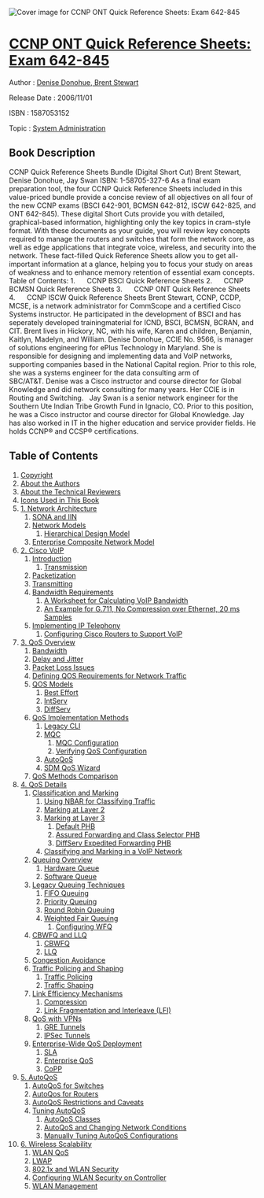 ![Cover image for CCNP ONT Quick Reference Sheets: Exam 642-845](https://imgdetail.ebookreading.net/cover/cover/system_admin/EB1587053152.jpg)

[CCNP ONT Quick Reference Sheets: Exam 642-845](https://ebookreading.net/view/book/CCNP+ONT+Quick+Reference+Sheets%3A+Exam+642-845-EB1587053152_1.html "CCNP ONT Quick Reference Sheets: Exam 642-845")
====================================================================================================================

Author : [Denise Donohue](https://ebookreading.net/search/author/Denise+Donohue),[ Brent Stewart](https://ebookreading.net/search/author/+Brent+Stewart)

Release Date : 2006/11/01

ISBN : 1587053152

Topic : [System Administration](https://ebookreading.net/search/category/system-administration)

Book Description
-----------------

CCNP Quick Reference Sheets Bundle (Digital Short Cut)
Brent Stewart, Denise Donohue, Jay Swan
ISBN: 1-58705-327-6
As a final exam preparation tool, the four CCNP Quick Reference Sheets included in this value-priced bundle provide a concise review of all objectives on all four of the new CCNP exams (BSCI 642-901, BCMSN 642-812, ISCW 642-825, and ONT 642-845). These digital Short Cuts provide you with detailed, graphical-based information, highlighting only the key topics in cram-style format.
With these documents as your guide, you will review key concepts required to manage the routers and switches that form the network core, as well as edge applications that integrate voice, wireless, and security into the network. These fact-filled Quick Reference Sheets allow you to get all-important information at a glance, helping you to focus your study on areas of weakness and to enhance memory retention of essential exam concepts.
Table of Contents:
1.      CCNP BSCI Quick Reference Sheets
2.      CCNP BCMSN Quick Reference Sheets
3.      CCNP ONT Quick Reference Sheets
4.      CCNP ISCW Quick Reference Sheets
Brent Stewart, CCNP, CCDP, MCSE, is a network administrator for CommScope and a certified Cisco Systems instructor. He participated in the development of BSCI and has seperately developed trainingmaterial for ICND, BSCI, BCMSN, BCRAN, and CIT. Brent lives in Hickory, NC, with his wife, Karen and children, Benjamin, Kaitlyn, Madelyn, and William.
Denise Donohue, CCIE No. 9566, is manager of solutions engineering for ePlus Technology in Maryland. She is responsible for designing and implementing data and VoIP networks, supporting companies based in the National Capital region. Prior to this role, she was a systems engineer for the data consulting arm of SBC/AT&amp;T. Denise was a Cisco instructor and course director for Global Knowledge and did network consulting for many years. Her CCIE is in Routing and Switching.  
Jay Swan is a senior network engineer for the Southern Ute Indian Tribe Growth Fund in Ignacio, CO. Prior to this position, he was a Cisco instructor and course director for Global Knowledge. Jay has also worked in IT in the higher education and service provider fields. He holds CCNP® and CCSP® certifications.
              
Table of Contents
-----------------

1. [Copyright](https://ebookreading.net/view/book/CCNP+ONT+Quick+Reference+Sheets%3A+Exam+642-845-EB1587053152_1.html)
1. [About the Authors](https://ebookreading.net/view/book/CCNP+ONT+Quick+Reference+Sheets%3A+Exam+642-845-EB1587053152_2.html)
1. [About the Technical Reviewers](https://ebookreading.net/view/book/CCNP+ONT+Quick+Reference+Sheets%3A+Exam+642-845-EB1587053152_3.html)
1. [Icons Used in This Book](https://ebookreading.net/view/book/CCNP+ONT+Quick+Reference+Sheets%3A+Exam+642-845-EB1587053152_4.html)
1. [1. Network Architecture](https://ebookreading.net/view/book/CCNP+ONT+Quick+Reference+Sheets%3A+Exam+642-845-EB1587053152_5.html)
    1. [SONA and IIN](https://ebookreading.net/view/book/CCNP+ONT+Quick+Reference+Sheets%3A+Exam+642-845-EB1587053152_5.html#ch01lev1sec1)
    1. [Network Models](https://ebookreading.net/view/book/CCNP+ONT+Quick+Reference+Sheets%3A+Exam+642-845-EB1587053152_5.html#ch01lev1sec2)
        1. [Hierarchical Design Model](https://ebookreading.net/view/book/CCNP+ONT+Quick+Reference+Sheets%3A+Exam+642-845-EB1587053152_5.html#ch01lev2sec1)
    1. [Enterprise Composite Network Model](https://ebookreading.net/view/book/CCNP+ONT+Quick+Reference+Sheets%3A+Exam+642-845-EB1587053152_5.html#ch01lev1sec3)
1. [2. Cisco VoIP](https://ebookreading.net/view/book/CCNP+ONT+Quick+Reference+Sheets%3A+Exam+642-845-EB1587053152_6.html)
    1. [Introduction](https://ebookreading.net/view/book/CCNP+ONT+Quick+Reference+Sheets%3A+Exam+642-845-EB1587053152_6.html#ch02lev1sec1)
        1. [Transmission](https://ebookreading.net/view/book/CCNP+ONT+Quick+Reference+Sheets%3A+Exam+642-845-EB1587053152_6.html#ch02lev2sec1)
    1. [Packetization](https://ebookreading.net/view/book/CCNP+ONT+Quick+Reference+Sheets%3A+Exam+642-845-EB1587053152_6.html#ch02lev1sec2)
    1. [Transmitting](https://ebookreading.net/view/book/CCNP+ONT+Quick+Reference+Sheets%3A+Exam+642-845-EB1587053152_6.html#ch02lev1sec3)
    1. [Bandwidth Requirements](https://ebookreading.net/view/book/CCNP+ONT+Quick+Reference+Sheets%3A+Exam+642-845-EB1587053152_6.html#ch02lev1sec4)
        1. [A Worksheet for Calculating VoIP Bandwidth](https://ebookreading.net/view/book/CCNP+ONT+Quick+Reference+Sheets%3A+Exam+642-845-EB1587053152_6.html#ch02lev2sec2)
        1. [An Example for G.711, No Compression over Ethernet, 20 ms Samples](https://ebookreading.net/view/book/CCNP+ONT+Quick+Reference+Sheets%3A+Exam+642-845-EB1587053152_6.html#ch02lev2sec3)
    1. [Implementing IP Telephony](https://ebookreading.net/view/book/CCNP+ONT+Quick+Reference+Sheets%3A+Exam+642-845-EB1587053152_6.html#ch02lev1sec5)
        1. [Configuring Cisco Routers to Support VoIP](https://ebookreading.net/view/book/CCNP+ONT+Quick+Reference+Sheets%3A+Exam+642-845-EB1587053152_6.html#ch02lev2sec4)
1. [3. QoS Overview](https://ebookreading.net/view/book/CCNP+ONT+Quick+Reference+Sheets%3A+Exam+642-845-EB1587053152_7.html)
    1. [Bandwidth](https://ebookreading.net/view/book/CCNP+ONT+Quick+Reference+Sheets%3A+Exam+642-845-EB1587053152_7.html#ch03lev1sec1)
    1. [Delay and Jitter](https://ebookreading.net/view/book/CCNP+ONT+Quick+Reference+Sheets%3A+Exam+642-845-EB1587053152_7.html#ch03lev1sec2)
    1. [Packet Loss Issues](https://ebookreading.net/view/book/CCNP+ONT+Quick+Reference+Sheets%3A+Exam+642-845-EB1587053152_7.html#ch03lev1sec3)
    1. [Defining QOS Requirements for Network Traffic](https://ebookreading.net/view/book/CCNP+ONT+Quick+Reference+Sheets%3A+Exam+642-845-EB1587053152_7.html#ch03lev1sec4)
    1. [QOS Models](https://ebookreading.net/view/book/CCNP+ONT+Quick+Reference+Sheets%3A+Exam+642-845-EB1587053152_7.html#ch03lev1sec5)
        1. [Best Effort](https://ebookreading.net/view/book/CCNP+ONT+Quick+Reference+Sheets%3A+Exam+642-845-EB1587053152_7.html#ch03lev2sec1)
        1. [IntServ](https://ebookreading.net/view/book/CCNP+ONT+Quick+Reference+Sheets%3A+Exam+642-845-EB1587053152_7.html#ch03lev2sec2)
        1. [DiffServ](https://ebookreading.net/view/book/CCNP+ONT+Quick+Reference+Sheets%3A+Exam+642-845-EB1587053152_7.html#ch03lev2sec3)
    1. [QoS Implementation Methods](https://ebookreading.net/view/book/CCNP+ONT+Quick+Reference+Sheets%3A+Exam+642-845-EB1587053152_7.html#ch03lev1sec6)
        1. [Legacy CLI](https://ebookreading.net/view/book/CCNP+ONT+Quick+Reference+Sheets%3A+Exam+642-845-EB1587053152_7.html#ch03lev2sec4)
        1. [MQC](https://ebookreading.net/view/book/CCNP+ONT+Quick+Reference+Sheets%3A+Exam+642-845-EB1587053152_7.html#ch03lev2sec5)
            1. [MQC Configuration](https://ebookreading.net/view/book/CCNP+ONT+Quick+Reference+Sheets%3A+Exam+642-845-EB1587053152_7.html#ch03lev3sec1)
            1. [Verifying QoS Configuration](https://ebookreading.net/view/book/CCNP+ONT+Quick+Reference+Sheets%3A+Exam+642-845-EB1587053152_7.html#ch03lev3sec2)
        1. [AutoQoS](https://ebookreading.net/view/book/CCNP+ONT+Quick+Reference+Sheets%3A+Exam+642-845-EB1587053152_7.html#ch03lev2sec6)
        1. [SDM QoS Wizard](https://ebookreading.net/view/book/CCNP+ONT+Quick+Reference+Sheets%3A+Exam+642-845-EB1587053152_7.html#ch03lev2sec7)
    1. [QoS Methods Comparison](https://ebookreading.net/view/book/CCNP+ONT+Quick+Reference+Sheets%3A+Exam+642-845-EB1587053152_7.html#ch03lev1sec7)
1. [4. QoS Details](https://ebookreading.net/view/book/CCNP+ONT+Quick+Reference+Sheets%3A+Exam+642-845-EB1587053152_8.html)
    1. [Classification and Marking](https://ebookreading.net/view/book/CCNP+ONT+Quick+Reference+Sheets%3A+Exam+642-845-EB1587053152_8.html#ch04lev1sec1)
        1. [Using NBAR for Classifying Traffic](https://ebookreading.net/view/book/CCNP+ONT+Quick+Reference+Sheets%3A+Exam+642-845-EB1587053152_8.html#ch04lev2sec1)
        1. [Marking at Layer 2](https://ebookreading.net/view/book/CCNP+ONT+Quick+Reference+Sheets%3A+Exam+642-845-EB1587053152_8.html#ch04lev2sec2)
        1. [Marking at Layer 3](https://ebookreading.net/view/book/CCNP+ONT+Quick+Reference+Sheets%3A+Exam+642-845-EB1587053152_8.html#ch04lev2sec3)
            1. [Default PHB](https://ebookreading.net/view/book/CCNP+ONT+Quick+Reference+Sheets%3A+Exam+642-845-EB1587053152_8.html#ch04lev3sec1)
            1. [Assured Forwarding and Class Selector PHB](https://ebookreading.net/view/book/CCNP+ONT+Quick+Reference+Sheets%3A+Exam+642-845-EB1587053152_8.html#ch04lev3sec2)
            1. [DiffServ Expedited Forwarding PHB](https://ebookreading.net/view/book/CCNP+ONT+Quick+Reference+Sheets%3A+Exam+642-845-EB1587053152_8.html#ch04lev3sec3)
        1. [Classifying and Marking in a VoIP Network](https://ebookreading.net/view/book/CCNP+ONT+Quick+Reference+Sheets%3A+Exam+642-845-EB1587053152_8.html#ch04lev2sec4)
    1. [Queuing Overview](https://ebookreading.net/view/book/CCNP+ONT+Quick+Reference+Sheets%3A+Exam+642-845-EB1587053152_8.html#ch04lev1sec2)
        1. [Hardware Queue](https://ebookreading.net/view/book/CCNP+ONT+Quick+Reference+Sheets%3A+Exam+642-845-EB1587053152_8.html#ch04lev2sec5)
        1. [Software Queue](https://ebookreading.net/view/book/CCNP+ONT+Quick+Reference+Sheets%3A+Exam+642-845-EB1587053152_8.html#ch04lev2sec6)
    1. [Legacy Queuing Techniques](https://ebookreading.net/view/book/CCNP+ONT+Quick+Reference+Sheets%3A+Exam+642-845-EB1587053152_8.html#ch04lev1sec3)
        1. [FIFO Queuing](https://ebookreading.net/view/book/CCNP+ONT+Quick+Reference+Sheets%3A+Exam+642-845-EB1587053152_8.html#ch04lev2sec7)
        1. [Priority Queuing](https://ebookreading.net/view/book/CCNP+ONT+Quick+Reference+Sheets%3A+Exam+642-845-EB1587053152_8.html#ch04lev2sec8)
        1. [Round Robin Queuing](https://ebookreading.net/view/book/CCNP+ONT+Quick+Reference+Sheets%3A+Exam+642-845-EB1587053152_8.html#ch04lev2sec9)
        1. [Weighted Fair Queuing](https://ebookreading.net/view/book/CCNP+ONT+Quick+Reference+Sheets%3A+Exam+642-845-EB1587053152_8.html#ch04lev2sec10)
            1. [Configuring WFQ](https://ebookreading.net/view/book/CCNP+ONT+Quick+Reference+Sheets%3A+Exam+642-845-EB1587053152_8.html#ch04lev3sec4)
    1. [CBWFQ and LLQ](https://ebookreading.net/view/book/CCNP+ONT+Quick+Reference+Sheets%3A+Exam+642-845-EB1587053152_8.html#ch04lev1sec4)
        1. [CBWFQ](https://ebookreading.net/view/book/CCNP+ONT+Quick+Reference+Sheets%3A+Exam+642-845-EB1587053152_8.html#ch04lev2sec11)
        1. [LLQ](https://ebookreading.net/view/book/CCNP+ONT+Quick+Reference+Sheets%3A+Exam+642-845-EB1587053152_8.html#ch04lev2sec12)
    1. [Congestion Avoidance](https://ebookreading.net/view/book/CCNP+ONT+Quick+Reference+Sheets%3A+Exam+642-845-EB1587053152_8.html#ch04lev1sec5)
    1. [Traffic Policing and Shaping](https://ebookreading.net/view/book/CCNP+ONT+Quick+Reference+Sheets%3A+Exam+642-845-EB1587053152_8.html#ch04lev1sec6)
        1. [Traffic Policing](https://ebookreading.net/view/book/CCNP+ONT+Quick+Reference+Sheets%3A+Exam+642-845-EB1587053152_8.html#ch04lev2sec13)
        1. [Traffic Shaping](https://ebookreading.net/view/book/CCNP+ONT+Quick+Reference+Sheets%3A+Exam+642-845-EB1587053152_8.html#ch04lev2sec14)
    1. [Link Efficiency Mechanisms](https://ebookreading.net/view/book/CCNP+ONT+Quick+Reference+Sheets%3A+Exam+642-845-EB1587053152_8.html#ch04lev1sec7)
        1. [Compression](https://ebookreading.net/view/book/CCNP+ONT+Quick+Reference+Sheets%3A+Exam+642-845-EB1587053152_8.html#ch04lev2sec15)
        1. [Link Fragmentation and Interleave (LFI)](https://ebookreading.net/view/book/CCNP+ONT+Quick+Reference+Sheets%3A+Exam+642-845-EB1587053152_8.html#ch04lev2sec16)
    1. [QoS with VPNs](https://ebookreading.net/view/book/CCNP+ONT+Quick+Reference+Sheets%3A+Exam+642-845-EB1587053152_8.html#ch04lev1sec8)
        1. [GRE Tunnels](https://ebookreading.net/view/book/CCNP+ONT+Quick+Reference+Sheets%3A+Exam+642-845-EB1587053152_8.html#ch04lev2sec17)
        1. [IPSec Tunnels](https://ebookreading.net/view/book/CCNP+ONT+Quick+Reference+Sheets%3A+Exam+642-845-EB1587053152_8.html#ch04lev2sec18)
    1. [Enterprise-Wide QoS Deployment](https://ebookreading.net/view/book/CCNP+ONT+Quick+Reference+Sheets%3A+Exam+642-845-EB1587053152_8.html#ch04lev1sec9)
        1. [SLA](https://ebookreading.net/view/book/CCNP+ONT+Quick+Reference+Sheets%3A+Exam+642-845-EB1587053152_8.html#ch04lev2sec19)
        1. [Enterprise QoS](https://ebookreading.net/view/book/CCNP+ONT+Quick+Reference+Sheets%3A+Exam+642-845-EB1587053152_8.html#ch04lev2sec20)
        1. [CoPP](https://ebookreading.net/view/book/CCNP+ONT+Quick+Reference+Sheets%3A+Exam+642-845-EB1587053152_8.html#ch04lev2sec21)
1. [5. AutoQoS](https://ebookreading.net/view/book/CCNP+ONT+Quick+Reference+Sheets%3A+Exam+642-845-EB1587053152_9.html)
    1. [AutoQoS for Switches](https://ebookreading.net/view/book/CCNP+ONT+Quick+Reference+Sheets%3A+Exam+642-845-EB1587053152_9.html#ch05lev1sec1)
    1. [AutoQos for Routers](https://ebookreading.net/view/book/CCNP+ONT+Quick+Reference+Sheets%3A+Exam+642-845-EB1587053152_9.html#ch05lev1sec2)
    1. [AutoQoS Restrictions and Caveats](https://ebookreading.net/view/book/CCNP+ONT+Quick+Reference+Sheets%3A+Exam+642-845-EB1587053152_9.html#ch05lev1sec3)
    1. [Tuning AutoQoS](https://ebookreading.net/view/book/CCNP+ONT+Quick+Reference+Sheets%3A+Exam+642-845-EB1587053152_9.html#ch05lev1sec4)
        1. [AutoQoS Classes](https://ebookreading.net/view/book/CCNP+ONT+Quick+Reference+Sheets%3A+Exam+642-845-EB1587053152_9.html#ch05lev2sec1)
        1. [AutoQoS and Changing Network Conditions](https://ebookreading.net/view/book/CCNP+ONT+Quick+Reference+Sheets%3A+Exam+642-845-EB1587053152_9.html#ch05lev2sec2)
        1. [Manually Tuning AutoQoS Configurations](https://ebookreading.net/view/book/CCNP+ONT+Quick+Reference+Sheets%3A+Exam+642-845-EB1587053152_9.html#ch05lev2sec3)
1. [6. Wireless Scalability](https://ebookreading.net/view/book/CCNP+ONT+Quick+Reference+Sheets%3A+Exam+642-845-EB1587053152_10.html)
    1. [WLAN QoS](https://ebookreading.net/view/book/CCNP+ONT+Quick+Reference+Sheets%3A+Exam+642-845-EB1587053152_10.html#ch06lev1sec1)
    1. [LWAP](https://ebookreading.net/view/book/CCNP+ONT+Quick+Reference+Sheets%3A+Exam+642-845-EB1587053152_10.html#ch06lev1sec2)
    1. [802.1x and WLAN Security](https://ebookreading.net/view/book/CCNP+ONT+Quick+Reference+Sheets%3A+Exam+642-845-EB1587053152_10.html#ch06lev1sec3)
    1. [Configuring WLAN Security on Controller](https://ebookreading.net/view/book/CCNP+ONT+Quick+Reference+Sheets%3A+Exam+642-845-EB1587053152_10.html#ch06lev1sec4)
    1. [WLAN Management](https://ebookreading.net/view/book/CCNP+ONT+Quick+Reference+Sheets%3A+Exam+642-845-EB1587053152_10.html#ch06lev1sec5)
